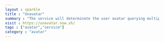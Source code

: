 ```yaml
---
layout : sparkle
title : "Unavatar"
summary : "The service will determinate the user avatar querying multiple social services and serve it to you."
visit : https://unavatar.now.sh/
tags : ["avatar","service"]
category : "avatar"
---
```

